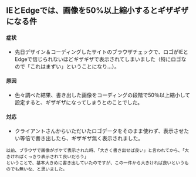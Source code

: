 ## IEとEdgeでは、画像を50%以上縮小するとギザギザになる件

#### 症状
* 先日デザイン＆コーディングしたサイトのブラウザチェックで、ロゴがIEとEdgeで信じられないほどギザギザで表示されてしまいました（特にロゴなので「これはまずい」ということになり…）。

#### 原因
* 色々調べた結果、書き出した画像をコーディングの段階で50％以上縮小して設定すると、ギザギザになってしまうとのことでした。

#### 対応
* クライアントさんからいただいたロゴデータをそのまま使わず、表示させたい等倍で書き出したら、ギザギザ無く表示されました。
```
以前、ブラウザで画像がボケて表示された時、「大きく書き出せば良い」と言われてから、「大きければくっきり表示されて良いだろう」
ということで、基本大きめに書き出していたのですが、この一件から大きければ良いというものでも無いな、と思いました。
```
